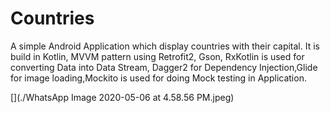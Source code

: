 # Countries
A simple Android Application which display countries with their capital. It is build in Kotlin, MVVM pattern using Retrofit2, Gson, RxKotlin is used for converting Data into Data Stream, Dagger2 for Dependency Injection,Glide for image loading,Mockito is used for doing Mock testing in Application.

[](./WhatsApp Image 2020-05-06 at 4.58.56 PM.jpeg)
